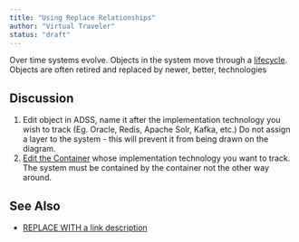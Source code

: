 ```yaml
---
title: "Using Replace Relationships"
author: "Virtual Traveler"
status: "draft"
---
```

Over time systems evolve. Objects in the system move through a [lifecycle](/glossary/object-status/). Objects are often retired and replaced by newer, better, technologies

## Discussion 

1. Edit  object in ADSS, name it after the implementation technology you wish to track (Eg. Oracle, Redis, Apache Solr, Kafka, etc.)  Do not assign a layer to the system - this will prevent it from being drawn on the diagram.  
2. [Edit the Container](/references/screens/object-management/) whose implementation technology you want to track. The system must be contained by the container not the other way around. 

## See Also

* [REPLACE WITH a link description](http://www.google.com) 
